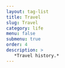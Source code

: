 ```yaml
---
layout: tag-list
title: Travel
slug: Travel
category: life
menu: false
submenu: true
order: 4
description: >
   *Travel history.*
---
```


